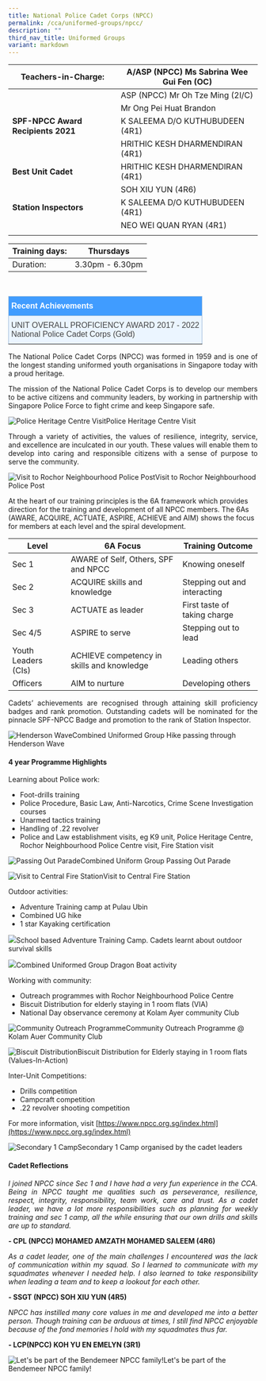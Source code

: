 ```yaml
---
title: National Police Cadet Corps (NPCC)
permalink: /cca/uniformed-groups/npcc/
description: ""
third_nav_title: Uniformed Groups
variant: markdown
---
```

|**Teachers-in-Charge:**| A/ASP (NPCC) Ms Sabrina Wee Gui Fen (OC)   |
|---|---|
|  |  ASP (NPCC) Mr Oh Tze Ming (2I/C)  |
||Mr Ong Pei Huat Brandon |
| **SPF-NPCC Award Recipients 2021** | K SALEEMA D/O KUTHUBUDEEN (4R1)<br> |
|  |  HRITHIC KESH DHARMENDIRAN (4R1) |
|**Best Unit Cadet**  | HRITHIC KESH DHARMENDIRAN (4R1) |
|  | SOH XIU YUN (4R6)|
| **Station Inspectors** | K SALEEMA D/O KUTHUBUDEEN (4R1)|
|  | NEO WEI QUAN RYAN (4R1) |
|  |  |


| Training days: | Thursdays  |
| - | -|
| Duration: |  3.30pm - 6.30pm |


<br>
<style type="text/css">
.tg  {border-collapse:collapse;border-color:#9ABAD9;border-spacing:0;}
.tg td{background-color:#EBF5FF;border-color:#9ABAD9;border-style:solid;border-width:1px;color:#444;
  font-family:Arial, sans-serif;font-size:14px;overflow:hidden;padding:10px 5px;word-break:normal;}
.tg th{background-color:#409cff;border-color:#9ABAD9;border-style:solid;border-width:1px;color:#fff;
  font-family:Arial, sans-serif;font-size:14px;font-weight:normal;overflow:hidden;padding:10px 5px;word-break:normal;}
.tg .tg-3jrd{border-color:inherit;font-family:"Lucida Sans Unicode", "Lucida Grande", sans-serif !important;font-size:medium;
  text-align:left;vertical-align:top}
</style>
<table class="tg">
<thead>
  <tr>
		<th class="tg-3jrd"><b>Recent Achievements</b><br></th>
  </tr>
</thead>
<tbody>
  <tr>
    <td class="tg-3jrd">UNIT OVERALL PROFICIENCY AWARD 2017 - 2022
<br>National Police Cadet Corps (Gold)</td>
  </tr>
</tbody>
</table>

<p style="text-align:justify">The National Police Cadet Corps (NPCC) was formed in 1959 and is one of the longest standing uniformed youth organisations in Singapore today with a proud heritage. </p>

<p style="text-align:justify">The mission of the National Police Cadet Corps is to develop our members to be active citizens and community leaders, by working in partnership with Singapore Police Force to fight crime and keep Singapore safe. </p>

![Police Heritage Centre Visit](/images/Cca/cca-npcc-n01.jpg)Police Heritage Centre Visit

<p style="text-align:justify">Through a variety of activities, the values of resilience, integrity, service, and excellence are inculcated in our youth. These values will enable them to develop into caring and responsible citizens with a sense of purpose to serve the community.
</p>

![Visit to Rochor Neighbourhood Police Post](/images/Cca/cca-npcc-n02.jpg)Visit to Rochor Neighbourhood Police Post

<p style="text-align:justify">

At the heart of our training principles is the 6A framework which provides direction for the training and development of all NPCC members. The 6As (AWARE, ACQUIRE, ACTUATE, ASPIRE, ACHIEVE and AIM) shows the focus for members at each level and the spiral development.</p>


| Level | 6A Focus | Training Outcome  |
| -------- | -------- | -------- |
| Sec 1 | AWARE of Self, Others, SPF and NPCC | Knowing oneself  |
| Sec 2 | ACQUIRE skills and knowledge | Stepping out and interacting |
| Sec 3 | ACTUATE as leader | First taste of taking charge |
| Sec 4/5 |ASPIRE to serve| Stepping out to lead |
| Youth Leaders (CIs) | ACHIEVE competency in skills and knowledge | Leading others |
| Officers | AIM to nurture | Developing others |


<p style="text-align:justify">Cadets’ achievements are recognised through attaining skill proficiency badges and rank promotion. Outstanding cadets will be nominated for the pinnacle SPF-NPCC Badge and promotion to the rank of Station Inspector.</p>

![Henderson Wave](/images/Cca/cca-npcc-n03.jpg)Combined Uniformed Group Hike passing through Henderson Wave

#### 4 year Programme Highlights
Learning about Police work:
* Foot-drills training
* Police Procedure, Basic Law, Anti-Narcotics, Crime Scene Investigation courses
* Unarmed tactics training
* Handling of .22 revolver
* Police and Law establishment visits, eg K9 unit, Police Heritage Centre, Rochor Neighbourhood Police Centre visit, Fire Station visit

![Passing Out Parade](/images/Cca/cca-npcc-n04.jpg)Combined Uniform Group Passing Out Parade

![Visit to Central Fire Station](/images/Cca/cca-npcc-n05.jpg)Visit to Central Fire Station

Outdoor activities:
* Adventure Training camp at Pulau Ubin
* Combined UG hike
* 1 star Kayaking certification

![](/images/Cca/cca-npcc-n06.jpg)School based Adventure Training Camp. Cadets learnt about outdoor survival skills

![](/images/Cca/cca-npcc-n07.jpg)Combined Uniformed Group Dragon Boat activity

Working with community:
* Outreach programmes with Rochor Neighbourhood Police Centre
* Biscuit Distribution for elderly staying in 1 room flats (VIA)
* National Day observance ceremony at Kolam Ayer community Club

![Community Outreach Programme](/images/Cca/cca-npcc-n08.jpg)Community Outreach Programme @ Kolam Auer Community Club

![Biscuit Distribution](/images/Cca/cca-npcc-n09.jpg)Biscuit Distribution for Elderly staying in 1 room flats (Values-In-Action)

Inter-Unit Competitions:
* Drills competition
* Campcraft competition
* .22 revolver shooting competition



For more information, visit [https://www.npcc.org.sg/index.html](https://www.npcc.org.sg/index.html)

![Secondary 1 Camp ](/images/Cca/cca-npcc-n10.jpg)Secondary 1 Camp organised by the cadet leaders


#### Cadet Reflections

<p style="text-align:justify; font-style:italic">I joined NPCC since Sec 1 and I have had a very fun experience in the CCA. Being in NPCC taught me qualities such as perseverance, resilience, respect, integrity, responsibility, team work, care and trust. As a cadet leader, we have a lot more responsibilities such as planning for weekly training and sec 1 camp, all the while ensuring that our own drills and skills are up to standard.</p>

**- CPL (NPCC) MOHAMED AMZATH MOHAMED SALEEM (4R6)**

 
<p style="text-align:justify; font-style:italic">As a cadet leader, one of the main challenges I encountered was the lack of communication within my squad. So I learned to communicate with my squadmates whenever I needed help. I also learned to take responsibility when leading a team and to keep a lookout for each other. </p>

**- SSGT (NPCC) SOH XIU YUN (4R5)**


<p style="text-align:justify; font-style:italic">NPCC has instilled many core values in me and developed me into a better person. Though training can be arduous at times, I still find NPCC enjoyable because of the fond memories I hold with my squadmates thus far.</p>

**- LCP(NPCC) KOH YU EN EMELYN (3R1)**

![Let's be part of the Bendemeer NPCC family!](/images/Cca/cca-npcc-n11.jpg)Let's be part of the Bendemeer NPCC family!